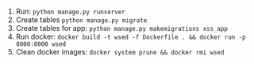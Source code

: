 1. Run: ```python manage.py runserver```
2. Create tables ```python manage.py migrate```
3. Create tables for app: ```python manage.py makemigrations xss_app```
4. Run docker: ```docker build -t wsed -f Dockerfile . && docker run -p 8000:8000 wsed```
5. Clean docker images: ```docker system prune && docker rmi wsed```